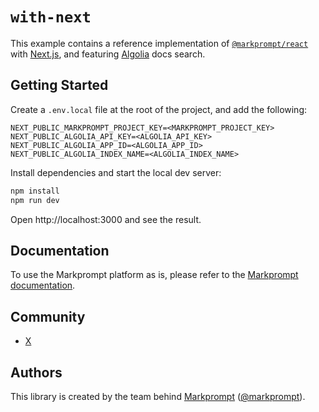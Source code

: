 # `with-next`

This example contains a reference implementation of
[`@markprompt/react`](../../packages/react/README.md) with
[Next.js](https://nextjs.org), and featuring [Algolia](https://algolia.com/) docs search.

## Getting Started

Create a `.env.local` file at the root of the project, and add the following:

```
NEXT_PUBLIC_MARKPROMPT_PROJECT_KEY=<MARKPROMPT_PROJECT_KEY>
NEXT_PUBLIC_ALGOLIA_API_KEY=<ALGOLIA_API_KEY>
NEXT_PUBLIC_ALGOLIA_APP_ID=<ALGOLIA_APP_ID>
NEXT_PUBLIC_ALGOLIA_INDEX_NAME=<ALGOLIA_INDEX_NAME>
```

Install dependencies and start the local dev server:

```sh
npm install
npm run dev
```

Open http://localhost:3000 and see the result.

## Documentation

To use the Markprompt platform as is, please refer to the
[Markprompt documentation](https://markprompt.com/docs).

## Community

- [X](https://x.com/markprompt)

## Authors

This library is created by the team behind [Markprompt](https://markprompt.com)
([@markprompt](https://x.com/markprompt)).
